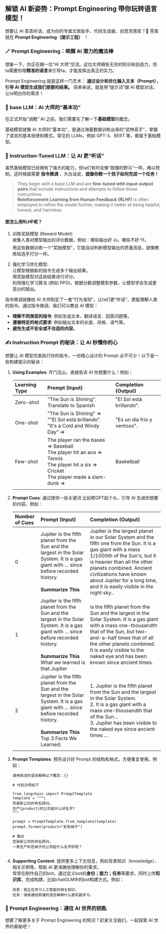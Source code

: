 ## 解锁 AI 新姿势：Prompt Engineering 带你玩转语言模型！

想要让 AI 乖乖听话，成为你的专属文案助手、代码生成器、创意灵感库？🤫  答案就在 **Prompt Engineering（提示工程）** ！

###  🪄  Prompt Engineering：唤醒 AI 潜力的魔法棒

想象一下，你正在跟一位“AI 大师”交流。这位大师拥有无穷的知识和创造力，但ta需要你用**精准的语言**来引导ta，才能发挥出真正的实力。

Prompt Engineering 就是这样一门艺术： **通过设计和优化输入文本（Prompt），引导 AI 模型生成我们想要的结果。** 简单来说，就是用“提示词”跟 AI 模型对话，让ta明白你的需求！

###  🧱  base LLM：AI 大师的“基本功”

在正式开始“调教” AI 之前，我们需要先了解一下**基础模型**的概念。

基础模型就像 AI 大师的“基本功”，是通过海量数据训练出来的“武林高手”，掌握了语言的基本规律和模式。常见的  LLMs，例如 GPT-3、BERT 等，都属于基础模型。

###  💪  Instruction-Tuned LLM：让 AI 更“听话”

虽然基础模型已经拥有了强大的能力，但ta们有时会像“脱缰的野马”一样，难以控制。这时候就需要 **指令微调** ，大白话说，**就像你教一个孩子如何完成一个任务！**

> They begin with a base LLM and are **fine-tuned with input-output pairs** that include instructions and attempts to follow those instructions.\
> **Reinforcement Learning from Human Feedback (RLHF)** is often employed to refine the model further, making it better at being helpful, honest, and harmless.

#### 那怎么用RLHF呢？

1. 训练奖励模型 (Reward Model):\
收集人类对模型输出的评价数据，例如：哪些输出好 👍，哪些不好 👎。\
用这些数据训练一个“奖励模型”，它能自动判断模型输出的质量高低，就像教练给选手打分一样。

2. 强化学习优化模型:\
让模型根据新的指令生成多个输出结果。\
用奖励模型对这些结果进行评分。\
利用强化学习算法 (例如 PPO)，根据分数调整模型参数，让模型学会生成更高分的输出。

指令微调就像给 AI 大师制定了一套“行为准则”，让ta们更“听话”，更能理解人类的指令。通过指令微调，我们可以教会 AI 模型：

*   **理解不同类型的指令**:  例如生成文本、翻译语言、回答问题等。
*   **遵循特定的格式要求**:  例如输出文本的长度、风格、语气等。
*   **避免生成不安全或不合适的内容**。

###  ✍️  Instruction Prompt 的秘诀：让 AI 秒懂你的心

想要让 AI 模型完美执行你的指令，一份精心设计的 Prompt 必不可少！以下是一些构建提示的秘诀：

1. **Using Examples**:  开门见山，直接告诉 AI 你想要什么！例如：

    | Learning Type | Prompt (Input)                                                                                                                                        | Completion (Output)         |
    | :------------ | :---------------------------------------------------------------------------------------------------------------------------------------------------- | :-------------------------- |
    | Zero-shot     | "The Sun is Shining". Translate to Spanish                                                                                                            | "El Sol está brillando".    |
    | One-shot      | "The Sun is Shining" => ""El Sol está brillando". <br> "It's a Cold and Windy Day" =>                                                                 | "Es un día frío y ventoso". |
    | Few-shot      | The player ran the bases => Baseball <br/> The player hit an ace => Tennis <br/> The player hit a six => Cricket <br/> The player made a slam-dunk => | Basketball                  |
    |               |       

2. **Prompt Cues**:  通过提供一些关键词 比如帮GPT起个头，引导 AI 生成你想要的内容。例如：

    | Number of Cues | Prompt (Input)                                                                                                                                                                                                                                                                                                                                                                                                                                               | Completion (Output)                                                                                                                                                                                                                                                                                       |
    | :------------- | :----------------------------------------------------------------------------------------------------------------------------------------------------------------------------------------------------------------------------------------------------------------------------------------------------------------------------------------------------------------------------------------------------------------------------------------------------------- | :-------------------------------------------------------------------------------------------------------------------------------------------------------------------------------------------------------------------------------------------------------------------------------------------------------- |
    | 0              | Jupiter is the fifth planet from the Sun and the largest in the Solar System. It is a gas giant with ... since before recorded history. <br/> <br/>**Summarize This**                                       | Jupiter is the largest planet in our Solar System and the fifth one from the Sun. It is a gas giant with a mass 1/1000th of the Sun's, but it is heavier than all the other planets combined. Ancient civilizations have known about Jupiter for a long time, and it is easily visible in the night sky.. |
    | 1              | Jupiter is the fifth planet from the Sun and the largest in the Solar System. It is a gas giant with ... since before recorded history. <br/> <br/>**Summarize This** <br/> What we learned is that Jupiter | is the fifth planet from the Sun and the largest in the Solar System. It is a gas giant with a mass one-thousandth that of the Sun, but two-and-a-half times that of all the other planets combined. It is easily visible to the naked eye and has been known since ancient times.                        |
    | 2              | Jupiter is the fifth planet from the Sun and the largest in the Solar System. It is a gas giant with ... since before recorded history. <br/> <br/>**Summarize This** <br/> Top 3 Facts We Learned:         | 1. Jupiter is the fifth planet from the Sun and the largest in the Solar System. <br/> 2. It is a gas giant with a mass one-thousandth that of the Sun...<br/> 3. Jupiter has been visible to the naked eye since ancient times ...                                                                       |
    |                |                                                                                                                                                                                                                                                                                                                                                                                                                                                              |                                                                                                                                                                                                                                                                                                           |

3. **Prompt Templates**:  预先设计好 Prompt 的结构和格式，方便重复使用。例如：

    ```
    请用简洁的语言解释以下概念：{}

    # 代码示例如下
    
    from langchain import PromptTemplate
    template = """\
    您是新公司的命名顾问。
    生产{product}的公司起什么好名字?
    """
    
    prompt = PromptTemplate.from_template(template)
    prompt.format(product="彩色袜子")

    # 输出
    您是新公司的命名顾问。
    一家生产彩色袜子的公司起什么名字好呢？

    
    ```

4. **Supporting Content**:   提供更多上下文信息，例如背景知识（knowledge）、相关示例等，帮助 AI 更准确地理解你的需求。\
   常常在制作自己的bot，通过定义bot的**身份；能力；任务**等要求，同时上传**知识库**，完成构建，比如chatGLM中的bot构建方式。例如：

    ```
    背景：我正在学习人工智能的相关知识。
    任务：请用通俗易懂的语言解释什么是机器学习。
    ```

### 🚀  Prompt Engineering：通往 AI 世界的钥匙

想要了解更多关于 Prompt Engineering 的知识？赶紧关注我们，一起探索 AI 世界的奥秘吧！
